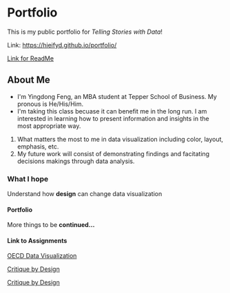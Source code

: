 # Portfolio
This is my public portfolio for *Telling Stories with Data*!

Link: https://hieifyd.github.io/portfolio/

<a href="https://hieifyd.github.io/portfolio/" target="_blank">Link for ReadMe</a>

## About Me
* I'm Yingdong Feng, an MBA student at Tepper School of Business. My pronous is He/His/Him.
* I'm taking this class becuase it can benefit me in the long run. I am interested in learning how to present information and insights in the most appropriate way.

1. What matters the most to me in data visualization including color, layout, emphasis, etc.
1. My future work will consist of demonstrating findings and facitating decisions makings through data analysis.

### What I hope 
Understand how __design__ can change data visualization

#### Portfolio
More things to be __continued...__

#### Link to Assignments
[OECD Data Visualization](/DataViz_OECD.md)

[Critique by Design](/CritiqueByDesign.md)

[Critique by Design](/FinalProject.md)
